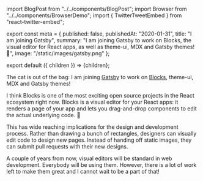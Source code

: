 import BlogPost from "../../components/BlogPost";
import Browser from "../../components/BrowserDemo";
import { TwitterTweetEmbed } from "react-twitter-embed";

export const meta = {
  published: false,
  publishedAt: "2020-01-31",
  title: "I am joining Gatsby",
  summary:
    "I am joining Gatsby to work on Blocks, the visual editor for React apps, as well as theme-ui, MDX and Gatsby themes! 🎉",
  image: "/static/images/gatsby.png"
};

export default ({ children }) => <BlogPost meta={meta}>{children}</BlogPost>;

The cat is out of the bag: I am joining [Gatsby](https://gatsbyjs.com) to work on [Blocks](https://blocks-ui.com), theme-ui, MDX and Gatsby themes!

I think Blocks is one of the most exciting open source projects in the React ecosystem right now. Blocks is a visual editor for your React apps: it renders a page of your app and lets you drag-and-drop components to edit the actual underlying code. 🤯

<TwitterTweetEmbed
  tweetId="1199384410199449600"
/>

This has wide reaching implications for the design and development process. Rather than drawing a bunch of rectangles, designers can visually edit code to design new pages. Instead of handing off static images, they can submit pull requests with their new designs.

A couple of years from now, visual editors will be standard in web development. Everybody will be using them. However, there is a lot of work left to make them great and I cannot wait to be a part of that!
